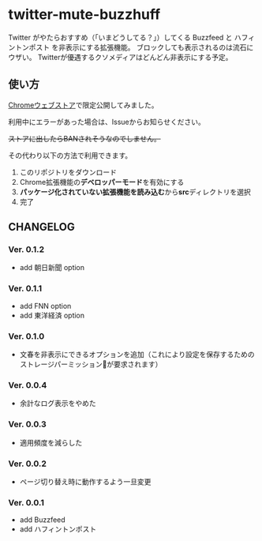 # twitter-mute-buzzhuff

Twitter がやたらおすすめ（「いまどうしてる？」）してくる Buzzfeed と ハフィントンポスト を非表示にする拡張機能。
ブロックしても表示されるのは流石にウザい。
Twitterが優遇するクソメディアはどんどん非表示にする予定。

## 使い方

[Chromeウェブストア](https://chrome.google.com/webstore/detail/twitter-mute-buzzfuff/hkmcdjeodpkmkicddjflnhkanfdlggfm?hl=ja&authuser=0)で限定公開してみました。

利用中にエラーがあった場合は、Issueからお知らせください。

~~ストアに出したらBANされそうなのでしません。~~

その代わり以下の方法で利用できます。

1. このリポジトリをダウンロード
2. Chrome拡張機能の**デベロッパーモード**を有効にする
3. **パッケージ化されていない拡張機能を読み込む**から**src**ディレクトリを選択
4. 完了

## CHANGELOG
### Ver. 0.1.2
- add 朝日新聞 option
### Ver. 0.1.1
- add FNN option
- add 東洋経済 option
### Ver. 0.1.0
- 文春を非表示にできるオプションを追加（これにより設定を保存するためのストレージパーミッションが要求されます）
### Ver. 0.0.4
- 余計なログ表示をやめた
### Ver. 0.0.3
- 適用頻度を減らした
### Ver. 0.0.2
- ページ切り替え時に動作するよう一旦変更
### Ver. 0.0.1
- add Buzzfeed
- add ハフィントンポスト
